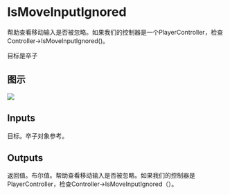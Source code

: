 # IsMoveInputIgnored

帮助查看移动输入是否被忽略。如果我们的控制器是一个PlayerController，检查Controller->IsMoveInputIgnored()。

目标是卒子

## 图示

![]($-20221218-20191899.png)

## Inputs

目标。卒子对象参考。  

## Outputs

返回值。布尔值。帮助查看移动输入是否被忽略。如果我们的控制器是PlayerController，检查Controller->IsMoveInputIgnored（）。

